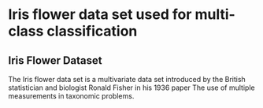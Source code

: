 # Iris flower data set used for multi-class classification
## Iris Flower Dataset
The Iris flower data set is a multivariate data set introduced by the British statistician and biologist Ronald Fisher in his 1936 paper The use of multiple measurements in taxonomic problems.
